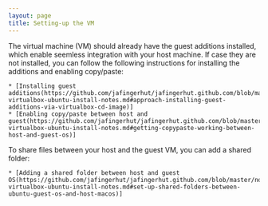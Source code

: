 ```yaml
---
layout: page
title: Setting-up the VM
---
```


The virtual machine (VM) should already have the guest additions installed,
which enable seemless integration with your host machine. If case they are not
installed, you can follow the following instructions for installing the
additions and enabling copy/paste:

    * [Installing guest additions(https://github.com/jafingerhut/jafingerhut.github.com/blob/master/notes/macos-virtualbox-ubuntu-install-notes.md#approach-installing-guest-additions-via-virtualbox-cd-image)]
    * [Enabling copy/paste between host and guest(https://github.com/jafingerhut/jafingerhut.github.com/blob/master/notes/macos-virtualbox-ubuntu-install-notes.md#getting-copypaste-working-between-host-and-guest-os)]

To share files between your host and the guest VM, you can add a shared folder:
 
    * [Adding a shared folder between host and guest OS(https://github.com/jafingerhut/jafingerhut.github.com/blob/master/notes/macos-virtualbox-ubuntu-install-notes.md#set-up-shared-folders-between-ubuntu-guest-os-and-host-macos)]
